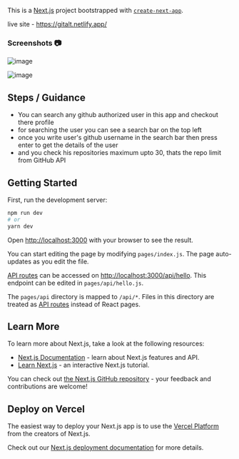 This is a [Next.js](https://nextjs.org/) project bootstrapped with [`create-next-app`](https://github.com/vercel/next.js/tree/canary/packages/create-next-app).

live site - https://gitalt.netlify.app/

### Screenshots 📷

![image](https://user-images.githubusercontent.com/85151171/193634737-39777042-30df-4b2a-8afd-634a02ad90e5.png)

![image](https://user-images.githubusercontent.com/85151171/193634920-c9ce60c1-9491-4ed9-875a-46c79589b760.png)

## Steps / Guidance
* You can search any github authorized user in this app and checkout there profile
* for searching the user you can see a search bar on the top left 
* once you write user's github username in the search bar then press enter to get the details of the user
* and you check his repositories maximum upto 30, thats the repo limit from GitHub API


## Getting Started

First, run the development server:

```bash
npm run dev
# or
yarn dev
```

Open [http://localhost:3000](http://localhost:3000) with your browser to see the result.

You can start editing the page by modifying `pages/index.js`. The page auto-updates as you edit the file.

[API routes](https://nextjs.org/docs/api-routes/introduction) can be accessed on [http://localhost:3000/api/hello](http://localhost:3000/api/hello). This endpoint can be edited in `pages/api/hello.js`.

The `pages/api` directory is mapped to `/api/*`. Files in this directory are treated as [API routes](https://nextjs.org/docs/api-routes/introduction) instead of React pages.

## Learn More

To learn more about Next.js, take a look at the following resources:

- [Next.js Documentation](https://nextjs.org/docs) - learn about Next.js features and API.
- [Learn Next.js](https://nextjs.org/learn) - an interactive Next.js tutorial.

You can check out [the Next.js GitHub repository](https://github.com/vercel/next.js/) - your feedback and contributions are welcome!

## Deploy on Vercel

The easiest way to deploy your Next.js app is to use the [Vercel Platform](https://vercel.com/new?utm_medium=default-template&filter=next.js&utm_source=create-next-app&utm_campaign=create-next-app-readme) from the creators of Next.js.

Check out our [Next.js deployment documentation](https://nextjs.org/docs/deployment) for more details.
